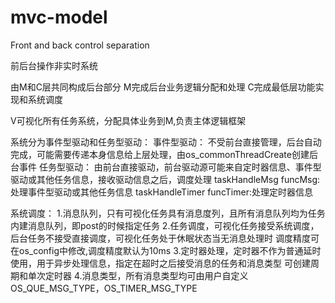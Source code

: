 # mvc-model
 Front and back control separation

 前后台操作非实时系统

 由M和C层共同构成后台部分
 M完成后台业务逻辑分配和处理
 C完成最低层功能实现和系统调度
 
 V可视化所有任务系统，分配具体业务到M,负责主体逻辑框架

 系统分为事件型驱动和任务型驱动：
 事件型驱动：
    不受前台直接管理，后台自动完成，可能需要传递本身信息给上层处理，由os_commonThreadCreate创建后台事件
 任务型驱动：
    由前台直接驱动，前台驱动源可能来自定时器信息、事件型驱动或其他任务信息，接收驱动信息之后，调度处理
	taskHandleMsg   funcMsg:处理事件型驱动或其他任务信息
	taskHandleTimer funcTimer:处理定时器信息
 
 系统调度：
    1.消息队列，只有可视化任务具有消息度列，且所有消息队列均为任务内建消息队列，即post的时候指定任务
    2.任务调度，可视化任务接受系统调度，后台任务不接受直接调度，可视化任务处于休眠状态当无消息处理时
      调度精度可在os_config中修改,调度精度默认为10ms
    3.定时器处理，定时器不作为普通延时使用，用于异步处理信息，指定在超时之后接受消息的任务和消息类型
      可创建周期和单次定时器
    4.消息类型，所有消息类型均可由用户自定义OS_QUE_MSG_TYPE，OS_TIMER_MSG_TYPE

